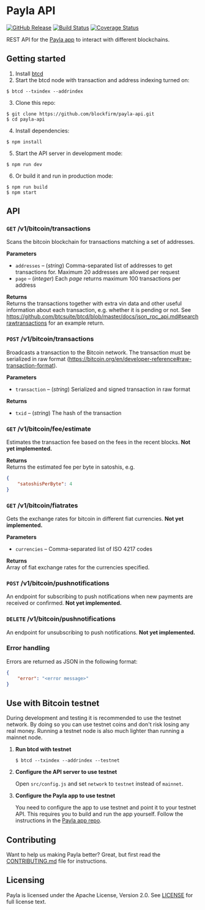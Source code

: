 Payla API
=========

[![GitHub Release](https://img.shields.io/github/release/blockfirm/payla-api.svg?style=flat-square)](https://github.com/blockfirm/payla-api/releases)
[![Build Status](https://img.shields.io/travis/blockfirm/payla-api.svg?branch=master&style=flat-square)](https://travis-ci.org/blockfirm/payla-api)
[![Coverage Status](https://img.shields.io/coveralls/blockfirm/payla-api.svg?style=flat-square)](https://coveralls.io/r/blockfirm/payla-api)

REST API for the [Payla app](https://github.com/blockfirm/payla-app) to interact with different blockchains.

## Getting started

1. Install [btcd](https://github.com/btcsuite/btcd)
2. Start the btcd node with transaction and address indexing turned on:  
```
$ btcd --txindex --addrindex
```
3. Clone this repo:  
```
$ git clone https://github.com/blockfirm/payla-api.git
$ cd payla-api
```
4. Install dependencies:  
```
$ npm install
```
5. Start the API server in development mode:  
```
$ npm run dev
```
6. Or build it and run in production mode:  
```
$ npm run build
$ npm start
```

## API

### `GET` /v1/bitcoin/transactions  
Scans the bitcoin blockchain for transactions matching a set of addresses.

**Parameters**  
* `addresses` – (*string*) Comma-separated list of addresses to get transactions for. Maximum 20 addresses are allowed per request
* `page` – (*integer*) Each *page* returns maximum 100 transactions per address

**Returns**  
Returns the transactions together with extra vin data and other useful information about each transaction, e.g. whether it is pending or not. See <https://github.com/btcsuite/btcd/blob/master/docs/json_rpc_api.md#searchrawtransactions> for an example return.

### `POST` /v1/bitcoin/transactions  
Broadcasts a transaction to the Bitcoin network. The transaction must be serialized in raw format
(https://bitcoin.org/en/developer-reference#raw-transaction-format).

**Parameters**  
* `transaction` – (*string*) Serialized and signed transaction in raw format

**Returns**  
* `txid` – (*string*) The hash of the transaction

### `GET` /v1/bitcoin/fee/estimate  
Estimates the transaction fee based on the fees in the recent blocks. **Not yet implemented.**

**Returns**  
Returns the estimated fee per byte in satoshis, e.g.

```json
{
    "satoshisPerByte": 4
}
```

### `GET` /v1/bitcoin/fiatrates  
Gets the exchange rates for bitcoin in different fiat currencies. **Not yet implemented.**

**Parameters**  
* `currencies` – Comma-separated list of ISO 4217 codes

**Returns**  
Array of fiat exchange rates for the currencies specified.

### `POST` /v1/bitcoin/pushnotifications  
An endpoint for subscribing to push notifications when new payments are received or confirmed.
**Not yet implemented.**

### `DELETE` /v1/bitcoin/pushnotifications  
An endpoint for unsubscribing to push notifications. **Not yet implemented.**

### Error handling

Errors are returned as JSON in the following format:

```json
{
    "error": "<error message>"
}
```

## Use with Bitcoin testnet

During development and testing it is recommended to use the testnet network. By doing so you can
use testnet coins and don't risk losing any real money. Running a testnet node is also much lighter
than running a mainnet node.

1. **Run btcd with testnet**

    `$ btcd --txindex --addrindex --testnet`

2. **Configure the API server to use testnet**

    Open `src/config.js` and set `network` to `testnet` instead
    of `mainnet`.

3. **Configure the Payla app to use testnet**

    You need to configure the app to use testnet and point it to your testnet API.
    This requires you to build and run the app yourself.
    Follow the instructions in the [Payla app repo](https://github.com/blockfirm/payla-app).

## Contributing

Want to help us making Payla better? Great, but first read the
[CONTRIBUTING.md](CONTRIBUTING.md) file for instructions.

## Licensing

Payla is licensed under the Apache License, Version 2.0.
See [LICENSE](LICENSE) for full license text.
